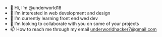 - 👋 Hi, I’m @underworld18
- 👀 I’m interested in web development and design
- 🌱 I’m currently learning front end wed dev
- 💞️ I’m looking to collaborate with you on some of your projects
- 📫 How to reach me through my email underworldhacker7@gmail.com
<!---
underworld18/underworld18 is a ✨ special ✨ repository because its `README.md` (this file) appears on your GitHub profile.
You can click the Preview link to take a look at your changes.
--->
